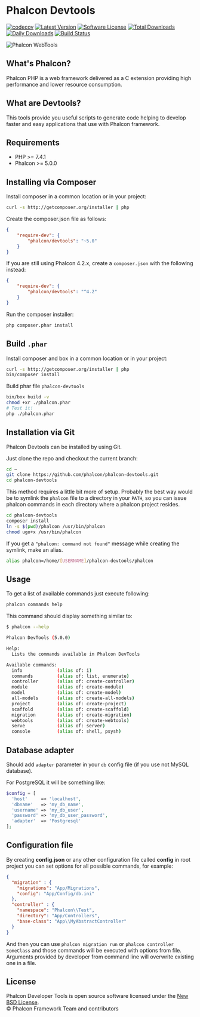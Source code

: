 # Phalcon Devtools

[![codecov](https://codecov.io/gh/phalcon/phalcon-devtools/branch/4.0.x/graph/badge.svg)](https://codecov.io/gh/phalcon/phalcon-devtools)
[![Latest Version](https://img.shields.io/packagist/v/phalcon/devtools.svg?style=flat-square)][:devtools:]
[![Software License](https://img.shields.io/badge/license-BSD--3-brightgreen.svg?style=flat-square)][:license:]
[![Total Downloads](https://img.shields.io/packagist/dt/phalcon/devtools.svg?style=flat-square)][:packagist:]
[![Daily Downloads](https://img.shields.io/packagist/dd/phalcon/devtools.svg?style=flat-square)][:packagist:]
[![Build Status](https://api.travis-ci.org/phalcon/phalcon-devtools.svg?branch=master)][:travis:]

![Phalcon WebTools](http://i.imgur.com/B3V2uSf.png)


## What's Phalcon?

Phalcon PHP is a web framework delivered as a C extension providing high performance and lower resource consumption.

## What are Devtools?

This tools provide you useful scripts to generate code helping to develop faster and easy applications that use
with Phalcon framework.

## Requirements

* PHP >= 7.4.1
* Phalcon >= 5.0.0

## Installing via Composer

Install composer in a common location or in your project:

```bash
curl -s http://getcomposer.org/installer | php
```

Create the composer.json file as follows:

```json
{
    "require-dev": {
        "phalcon/devtools": "~5.0"
    }
}
```

If you are still using Phalcon 4.2.x, create a `composer.json` with the following instead:

```json
{
    "require-dev": {
        "phalcon/devtools": "^4.2"
    }
}
```

Run the composer installer:

```bash
php composer.phar install
```

## Build `.phar`

Install composer and box in a common location or in your project:
```bash
curl -s http://getcomposer.org/installer | php
bin/composer install
```

Build phar file `phalcon-devtools`
```bash
bin/box build -v
chmod +xr ./phalcon.phar
# Test it!
php ./phalcon.phar
```

## Installation via Git

Phalcon Devtools can be installed by using Git.

Just clone the repo and checkout the current branch:

```bash
cd ~
git clone https://github.com/phalcon/phalcon-devtools.git
cd phalcon-devtools
```

This method requires a little bit more of setup. Probably the best way would be to symlink
the `phalcon` file to a directory in your `PATH`, so you can issue phalcon commands in each directory
where a phalcon project resides.

```bash
cd phalcon-devtools
composer install
ln -s $(pwd)/phalcon /usr/bin/phalcon
chmod ugo+x /usr/bin/phalcon
```

If you get a `"phalcon: command not found"` message while creating the symlink, make an alias.

```bash
alias phalcon=/home/[USERNAME]/phalcon-devtools/phalcon
```

## Usage

To get a list of available commands just execute following:

```bash
phalcon commands help
```

This command should display something similar to:

```sh
$ phalcon --help

Phalcon DevTools (5.0.0)

Help:
  Lists the commands available in Phalcon DevTools

Available commands:
  info             (alias of: i)
  commands         (alias of: list, enumerate)
  controller       (alias of: create-controller)
  module           (alias of: create-module)
  model            (alias of: create-model)
  all-models       (alias of: create-all-models)
  project          (alias of: create-project)
  scaffold         (alias of: create-scaffold)
  migration        (alias of: create-migration)
  webtools         (alias of: create-webtools)
  serve            (alias of: server)
  console          (alias of: shell, psysh)
```

## Database adapter

Should add `adapter` parameter in your `db` config file (if you use not MySQL database).

For PostgreSQL it will be something like:

```php
$config = [
  'host'     => 'localhost',
  'dbname'   => 'my_db_name',
  'username' => 'my_db_user',
  'password' => 'my_db_user_password',
  'adapter'  => 'Postgresql'
];
```

## Configuration file

By creating **config.json** or any other configuration file called **config** in root project you can set options for all possible commands, for example:

```json
{
  "migration" : {
    "migrations": "App/Migrations",
    "config": "App/Config/db.ini"
  },
  "controller" : {
    "namespace": "Phalcon\\Test",
    "directory": "App/Controllers",
    "base-class": "App\\MyAbstractController"
  }
}
```

And then you can use `phalcon migration run` or `phalcon controller SomeClass` and those commands will be executed with options from file. Arguments provided by developer from command line will overwrite existing one in a file.

## License

Phalcon Developer Tools is open source software licensed under the [New BSD License][:license:].<br>
© Phalcon Framework Team and contributors

[:packagist:]: https://packagist.org/packages/phalcon/devtools
[:devtools:]: https://github.com/phalcon/phalcon-devtools
[:license:]: https://github.com/phalcon/phalcon-devtools/blob/master/LICENSE.txt
[:travis:]: https://travis-ci.org/phalcon/phalcon-devtools

